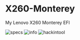 # X260-Monterey
My Lenovo X260 Monterey EFI

![specs](https://github.com/spacecdr/X260-Monterey/assets/3207530/06bca18b-6f34-4879-ad64-a95267df7ce0)
![info](https://github.com/spacecdr/X260-Monterey/assets/3207530/c8f393a5-b3d1-4025-ba5b-301969ad948c)
![hackintool](https://github.com/spacecdr/X260-Monterey/assets/3207530/df1af702-51a1-4ad8-a144-c1bb3bba3a31)
